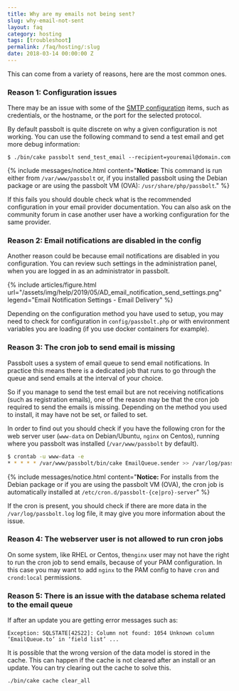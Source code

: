 ```yaml
---
title: Why are my emails not being sent?
slug: why-email-not-sent
layout: faq
category: hosting
tags: [troubleshoot]
permalink: /faq/hosting/:slug
date: 2018-03-14 00:00:00 Z
---
```


This can come from a variety of reasons, here are the most common ones.

### Reason 1: Configuration issues

There may be an issue with some of the [SMTP configuration](/configure/email/setup)
items, such as credentials, or the hostname, or the port for the selected protocol.

By default passbolt is quite discrete on why a given configuration is not working. You can use the following
command to send a test email and get more debug information:

```shell
$ ./bin/cake passbolt send_test_email --recipient=youremail@domain.com
```

{% include messages/notice.html
    content="<b>Notice:</b> This command is run either from <code>/var/www/passbolt</code> or, if you installed passbolt using the Debian package or
    are using the passbolt VM (OVA): <code>/usr/share/php/passbolt</code>."
%}

If this fails you should double check what is the recommended configuration in your email provider documentation.
You can also ask on the community forum in case another user have a working configuration for the same provider.

### Reason 2: Email notifications are disabled in the config

Another reason could be because email notifications are disabled in you configuration.
You can review such settings in the administration panel, when you are logged in as an administrator in passbolt.

{% include articles/figure.html
    url="/assets/img/help/2019/05/AD_email_notification_send_settings.png"
    legend="Email Notification Settings - Email Delivery"
%}

Depending on the configuration method you have used to setup, you may need to check for configuration
in `config/passbolt.php` or with environment variables you are loading (if you use docker containers for example).

### Reason 3: The cron job to send email is missing

Passbolt uses a system of email queue to send email notifications.
In practice this means there is a dedicated job that runs to go through the queue and send
emails at the interval of your choice.

So if you manage to send the test email but are not receiving notifications (such as registration emails),
one of the reason may be that the cron job required to send the emails is missing.
Depending on the method you used to install, it may have not be set, or failed to set.

In order to find out you should check if you have the following cron for the web server user
(`www-data` on Debian/Ubuntu, `nginx` on Centos), running where you passbolt was installed
(`/var/www/passbolt` by default).
```bash
$ crontab -u www-data -e
* * * * * /var/www/passbolt/bin/cake EmailQueue.sender >> /var/log/passbolt.log
```

{% include messages/notice.html
    content="<b>Notice:</b> For installs from the Debian package or
    if you are using the passbolt VM (OVA), the cron job is automatically installed
    at <code>/etc/cron.d/passbolt-{ce|pro}-server</code>"
%}

If the cron is present, you should check if there are more data in the `/var/log/passbolt.log` log file,
it may give you more information about the issue.

### Reason 4: The webserver user is not allowed to run cron jobs

On some system, like RHEL or Centos, the`nginx` user may not have the right to run the cron job to send emails,
because of your PAM configuration. In this case you may want to add `nginx` to the PAM config to have `cron`
and `crond:local` permissions.

### Reason 5: There is an issue with the database schema related to the email queue

If after an update you are getting error messages such as:
```
Exception: SQLSTATE[42S22]: Column not found: 1054 Unknown column ‘EmailQueue.to’ in ‘field list’ ...
```

It is possible that the wrong version of the data model is stored in the cache. This can happen
if the cache is not cleared after an install or an update. You can try clearing out the cache to solve this.

```
./bin/cake cache clear_all
```
